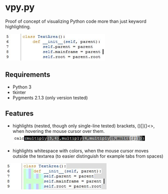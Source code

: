 # vpy.py
Proof of concept of visualizing Python code more than just keyword highlighting.

![keyword highlighting](https://raw.githubusercontent.com/RobinManoli/VisualPython/master/img/highlight.jpg)


## Requirements
- Python 3
- tkinter
- Pygments 2.1.3 (only version tested)

## Features
- highlights (nested, though only single-line tested) brackets, ()[]{}<>, when hovering the mouse cursor over them.
![hover over code to highlight brackets](https://raw.githubusercontent.com/RobinManoli/VisualPython/master/img/brackets.jpg)


- highlights whitespace with colors, when the mouse cursor moves outside the textarea (to easier distinguish for example tabs from spaces)

![move mouse cursor outside textarea to see whitespace](https://raw.githubusercontent.com/RobinManoli/VisualPython/master/img/whitespace.jpg)

